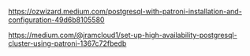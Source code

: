 https://ozwizard.medium.com/postgresql-with-patroni-installation-and-configuration-49d6b8105580

https://medium.com/@jramcloud1/set-up-high-availability-postgresql-cluster-using-patroni-1367c72fbedb
